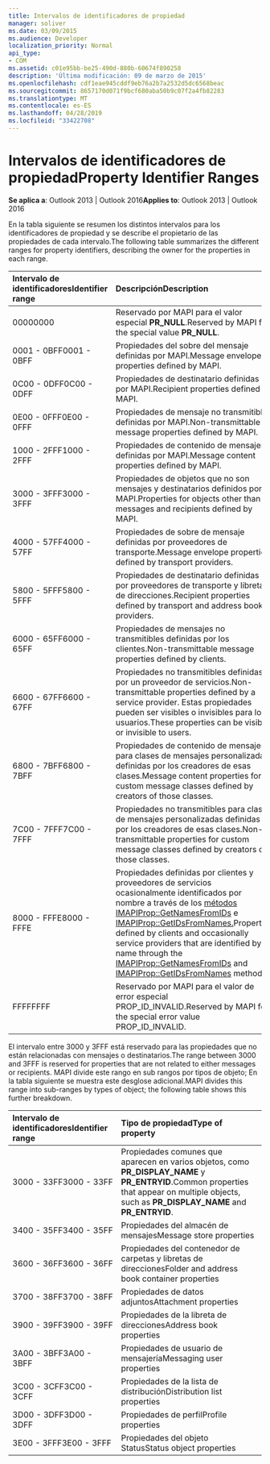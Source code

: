 ```yaml
---
title: Intervalos de identificadores de propiedad
manager: soliver
ms.date: 03/09/2015
ms.audience: Developer
localization_priority: Normal
api_type:
- COM
ms.assetid: c01e95bb-be25-490d-880b-60674f890258
description: 'Última modificación: 09 de marzo de 2015'
ms.openlocfilehash: cdf1eae945cddf9eb76a2b7a2532d5dc6568beac
ms.sourcegitcommit: 8657170d071f9bcf680aba50b9c07f2a4fb82283
ms.translationtype: MT
ms.contentlocale: es-ES
ms.lasthandoff: 04/28/2019
ms.locfileid: "33422708"
---
```

# <a name="property-identifier-ranges"></a><span data-ttu-id="a7482-103">Intervalos de identificadores de propiedad</span><span class="sxs-lookup"><span data-stu-id="a7482-103">Property Identifier Ranges</span></span>

  
  
<span data-ttu-id="a7482-104">**Se aplica a**: Outlook 2013 | Outlook 2016</span><span class="sxs-lookup"><span data-stu-id="a7482-104">**Applies to**: Outlook 2013 | Outlook 2016</span></span> 
  
<span data-ttu-id="a7482-105">En la tabla siguiente se resumen los distintos intervalos para los identificadores de propiedad y se describe el propietario de las propiedades de cada intervalo.</span><span class="sxs-lookup"><span data-stu-id="a7482-105">The following table summarizes the different ranges for property identifiers, describing the owner for the properties in each range.</span></span>
  
|<span data-ttu-id="a7482-106">**Intervalo de identificadores**</span><span class="sxs-lookup"><span data-stu-id="a7482-106">**Identifier range**</span></span>|<span data-ttu-id="a7482-107">**Descripción**</span><span class="sxs-lookup"><span data-stu-id="a7482-107">**Description**</span></span>|
|:-----|:-----|
|<span data-ttu-id="a7482-108">0000</span><span class="sxs-lookup"><span data-stu-id="a7482-108">0000</span></span>  <br/> |<span data-ttu-id="a7482-109">Reservado por MAPI para el valor especial **PR_NULL**.</span><span class="sxs-lookup"><span data-stu-id="a7482-109">Reserved by MAPI for the special value **PR_NULL**.</span></span>  <br/> |
|<span data-ttu-id="a7482-110">0001 - 0BFF</span><span class="sxs-lookup"><span data-stu-id="a7482-110">0001 - 0BFF</span></span>  <br/> |<span data-ttu-id="a7482-111">Propiedades del sobre del mensaje definidas por MAPI.</span><span class="sxs-lookup"><span data-stu-id="a7482-111">Message envelope properties defined by MAPI.</span></span>  <br/> |
|<span data-ttu-id="a7482-112">0C00 - 0DFF</span><span class="sxs-lookup"><span data-stu-id="a7482-112">0C00 - 0DFF</span></span>  <br/> |<span data-ttu-id="a7482-113">Propiedades de destinatario definidas por MAPI.</span><span class="sxs-lookup"><span data-stu-id="a7482-113">Recipient properties defined by MAPI.</span></span>  <br/> |
|<span data-ttu-id="a7482-114">0E00 - 0FFF</span><span class="sxs-lookup"><span data-stu-id="a7482-114">0E00 - 0FFF</span></span>  <br/> |<span data-ttu-id="a7482-115">Propiedades de mensaje no transmitible definidas por MAPI.</span><span class="sxs-lookup"><span data-stu-id="a7482-115">Non-transmittable message properties defined by MAPI.</span></span>  <br/> |
|<span data-ttu-id="a7482-116">1000 - 2FFF</span><span class="sxs-lookup"><span data-stu-id="a7482-116">1000 - 2FFF</span></span>  <br/> |<span data-ttu-id="a7482-117">Propiedades de contenido de mensajes definidas por MAPI.</span><span class="sxs-lookup"><span data-stu-id="a7482-117">Message content properties defined by MAPI.</span></span>  <br/> |
|<span data-ttu-id="a7482-118">3000 - 3FFF</span><span class="sxs-lookup"><span data-stu-id="a7482-118">3000 - 3FFF</span></span>  <br/> |<span data-ttu-id="a7482-119">Propiedades de objetos que no son mensajes y destinatarios definidos por MAPI.</span><span class="sxs-lookup"><span data-stu-id="a7482-119">Properties for objects other than messages and recipients defined by MAPI.</span></span>  <br/> |
|<span data-ttu-id="a7482-120">4000 - 57FF</span><span class="sxs-lookup"><span data-stu-id="a7482-120">4000 - 57FF</span></span>  <br/> |<span data-ttu-id="a7482-121">Propiedades de sobre de mensaje definidas por proveedores de transporte.</span><span class="sxs-lookup"><span data-stu-id="a7482-121">Message envelope properties defined by transport providers.</span></span>  <br/> |
|<span data-ttu-id="a7482-122">5800 - 5FFF</span><span class="sxs-lookup"><span data-stu-id="a7482-122">5800 - 5FFF</span></span>  <br/> |<span data-ttu-id="a7482-123">Propiedades de destinatario definidas por proveedores de transporte y libreta de direcciones.</span><span class="sxs-lookup"><span data-stu-id="a7482-123">Recipient properties defined by transport and address book providers.</span></span>  <br/> |
|<span data-ttu-id="a7482-124">6000 - 65FF</span><span class="sxs-lookup"><span data-stu-id="a7482-124">6000 - 65FF</span></span>  <br/> |<span data-ttu-id="a7482-125">Propiedades de mensajes no transmitibles definidas por los clientes.</span><span class="sxs-lookup"><span data-stu-id="a7482-125">Non-transmittable message properties defined by clients.</span></span>  <br/> |
|<span data-ttu-id="a7482-126">6600 - 67FF</span><span class="sxs-lookup"><span data-stu-id="a7482-126">6600 - 67FF</span></span>  <br/> |<span data-ttu-id="a7482-127">Propiedades no transmitibles definidas por un proveedor de servicios.</span><span class="sxs-lookup"><span data-stu-id="a7482-127">Non-transmittable properties defined by a service provider.</span></span> <span data-ttu-id="a7482-128">Estas propiedades pueden ser visibles o invisibles para los usuarios.</span><span class="sxs-lookup"><span data-stu-id="a7482-128">These properties can be visible or invisible to users.</span></span>  <br/> |
|<span data-ttu-id="a7482-129">6800 - 7BFF</span><span class="sxs-lookup"><span data-stu-id="a7482-129">6800 - 7BFF</span></span>  <br/> |<span data-ttu-id="a7482-130">Propiedades de contenido de mensajes para clases de mensajes personalizadas definidas por los creadores de esas clases.</span><span class="sxs-lookup"><span data-stu-id="a7482-130">Message content properties for custom message classes defined by creators of those classes.</span></span>  <br/> |
|<span data-ttu-id="a7482-131">7C00 - 7FFF</span><span class="sxs-lookup"><span data-stu-id="a7482-131">7C00 - 7FFF</span></span>  <br/> |<span data-ttu-id="a7482-132">Propiedades no transmitibles para clases de mensajes personalizadas definidas por los creadores de esas clases.</span><span class="sxs-lookup"><span data-stu-id="a7482-132">Non-transmittable properties for custom message classes defined by creators of those classes.</span></span>  <br/> |
|<span data-ttu-id="a7482-133">8000 - FFFE</span><span class="sxs-lookup"><span data-stu-id="a7482-133">8000 - FFFE</span></span>  <br/> |<span data-ttu-id="a7482-134">Propiedades definidas por clientes y proveedores de servicios ocasionalmente identificados por nombre a través de los [métodos IMAPIProp::GetNamesFromIDs](imapiprop-getnamesfromids.md) e [IMAPIProp::GetIDsFromNames.](imapiprop-getidsfromnames.md)</span><span class="sxs-lookup"><span data-stu-id="a7482-134">Properties defined by clients and occasionally service providers that are identified by name through the [IMAPIProp::GetNamesFromIDs](imapiprop-getnamesfromids.md) and [IMAPIProp::GetIDsFromNames](imapiprop-getidsfromnames.md) methods.</span></span>  <br/> |
|<span data-ttu-id="a7482-135">FFFF</span><span class="sxs-lookup"><span data-stu-id="a7482-135">FFFF</span></span>  <br/> |<span data-ttu-id="a7482-136">Reservado por MAPI para el valor de error especial PROP_ID_INVALID.</span><span class="sxs-lookup"><span data-stu-id="a7482-136">Reserved by MAPI for the special error value PROP_ID_INVALID.</span></span>  <br/> |
   
<span data-ttu-id="a7482-137">El intervalo entre 3000 y 3FFF está reservado para las propiedades que no están relacionadas con mensajes o destinatarios.</span><span class="sxs-lookup"><span data-stu-id="a7482-137">The range between 3000 and 3FFF is reserved for properties that are not related to either messages or recipients.</span></span> <span data-ttu-id="a7482-138">MAPI divide este rango en sub rangos por tipos de objeto; En la tabla siguiente se muestra este desglose adicional.</span><span class="sxs-lookup"><span data-stu-id="a7482-138">MAPI divides this range into sub-ranges by types of object; the following table shows this further breakdown.</span></span> 
  
|<span data-ttu-id="a7482-139">**Intervalo de identificadores**</span><span class="sxs-lookup"><span data-stu-id="a7482-139">**Identifier range**</span></span>|<span data-ttu-id="a7482-140">**Tipo de propiedad**</span><span class="sxs-lookup"><span data-stu-id="a7482-140">**Type of property**</span></span>|
|:-----|:-----|
|<span data-ttu-id="a7482-141">3000 - 33FF</span><span class="sxs-lookup"><span data-stu-id="a7482-141">3000 - 33FF</span></span>  <br/> |<span data-ttu-id="a7482-142">Propiedades comunes que aparecen en varios objetos, como **PR_DISPLAY_NAME** y **PR_ENTRYID**.</span><span class="sxs-lookup"><span data-stu-id="a7482-142">Common properties that appear on multiple objects, such as **PR_DISPLAY_NAME** and **PR_ENTRYID**.</span></span>  <br/> |
|<span data-ttu-id="a7482-143">3400 - 35FF</span><span class="sxs-lookup"><span data-stu-id="a7482-143">3400 - 35FF</span></span>  <br/> |<span data-ttu-id="a7482-144">Propiedades del almacén de mensajes</span><span class="sxs-lookup"><span data-stu-id="a7482-144">Message store properties</span></span>  <br/> |
|<span data-ttu-id="a7482-145">3600 - 36FF</span><span class="sxs-lookup"><span data-stu-id="a7482-145">3600 - 36FF</span></span>  <br/> |<span data-ttu-id="a7482-146">Propiedades del contenedor de carpetas y libretas de direcciones</span><span class="sxs-lookup"><span data-stu-id="a7482-146">Folder and address book container properties</span></span>  <br/> |
|<span data-ttu-id="a7482-147">3700 - 38FF</span><span class="sxs-lookup"><span data-stu-id="a7482-147">3700 - 38FF</span></span>  <br/> |<span data-ttu-id="a7482-148">Propiedades de datos adjuntos</span><span class="sxs-lookup"><span data-stu-id="a7482-148">Attachment properties</span></span>  <br/> |
|<span data-ttu-id="a7482-149">3900 - 39FF</span><span class="sxs-lookup"><span data-stu-id="a7482-149">3900 - 39FF</span></span>  <br/> |<span data-ttu-id="a7482-150">Propiedades de la libreta de direcciones</span><span class="sxs-lookup"><span data-stu-id="a7482-150">Address book properties</span></span>  <br/> |
|<span data-ttu-id="a7482-151">3A00 - 3BFF</span><span class="sxs-lookup"><span data-stu-id="a7482-151">3A00 - 3BFF</span></span>  <br/> |<span data-ttu-id="a7482-152">Propiedades de usuario de mensajería</span><span class="sxs-lookup"><span data-stu-id="a7482-152">Messaging user properties</span></span>  <br/> |
|<span data-ttu-id="a7482-153">3C00 - 3CFF</span><span class="sxs-lookup"><span data-stu-id="a7482-153">3C00 - 3CFF</span></span>  <br/> |<span data-ttu-id="a7482-154">Propiedades de la lista de distribución</span><span class="sxs-lookup"><span data-stu-id="a7482-154">Distribution list properties</span></span>  <br/> |
|<span data-ttu-id="a7482-155">3D00 - 3DFF</span><span class="sxs-lookup"><span data-stu-id="a7482-155">3D00 - 3DFF</span></span>  <br/> |<span data-ttu-id="a7482-156">Propiedades de perfil</span><span class="sxs-lookup"><span data-stu-id="a7482-156">Profile properties</span></span>  <br/> |
|<span data-ttu-id="a7482-157">3E00 - 3FFF</span><span class="sxs-lookup"><span data-stu-id="a7482-157">3E00 - 3FFF</span></span>  <br/> |<span data-ttu-id="a7482-158">Propiedades del objeto Status</span><span class="sxs-lookup"><span data-stu-id="a7482-158">Status object properties</span></span>  <br/> |
   

